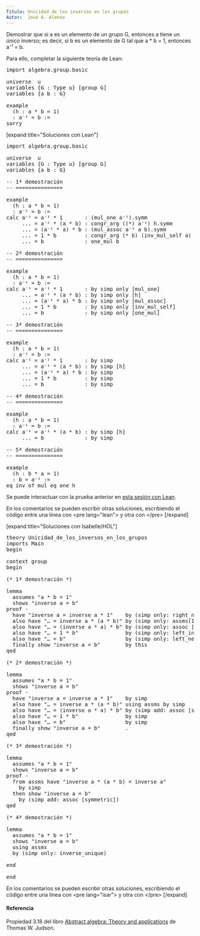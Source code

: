 ```yaml
---
Título: Unicidad de los inversos en los grupos
Autor:  José A. Alonso
---
```


Demostrar que si a es un elemento de un grupo G, entonces a tiene un único inverso; es decir, si b es un elemento de G tal que a * b = 1, entonces a⁻¹ = b.

Para ello, completar la siguiente teoría de Lean:

<pre lang="lean">
import algebra.group.basic

universe  u
variables {G : Type u} [group G]
variables {a b : G}

example
  (h : a * b = 1)
  : a⁻¹ = b :=
sorry
</pre>

[expand title="Soluciones con Lean"]

<pre lang="lean">
import algebra.group.basic

universe  u
variables {G : Type u} [group G]
variables {a b : G}

-- 1ª demostración
-- ===============

example
  (h : a * b = 1)
  : a⁻¹ = b :=
calc a⁻¹ = a⁻¹ * 1       : (mul_one a⁻¹).symm
     ... = a⁻¹ * (a * b) : congr_arg ((*) a⁻¹) h.symm
     ... = (a⁻¹ * a) * b : (mul_assoc a⁻¹ a b).symm
     ... = 1 * b         : congr_arg (* b) (inv_mul_self a)
     ... = b             : one_mul b

-- 2ª demostración
-- ===============

example
  (h : a * b = 1)
  : a⁻¹ = b :=
calc a⁻¹ = a⁻¹ * 1       : by simp only [mul_one]
     ... = a⁻¹ * (a * b) : by simp only [h]
     ... = (a⁻¹ * a) * b : by simp only [mul_assoc]
     ... = 1 * b         : by simp only [inv_mul_self]
     ... = b             : by simp only [one_mul]

-- 3ª demostración
-- ===============

example
  (h : a * b = 1)
  : a⁻¹ = b :=
calc a⁻¹ = a⁻¹ * 1       : by simp
     ... = a⁻¹ * (a * b) : by simp [h]
     ... = (a⁻¹ * a) * b : by simp
     ... = 1 * b         : by simp
     ... = b             : by simp

-- 4ª demostración
-- ===============

example
  (h : a * b = 1)
  : a⁻¹ = b :=
calc a⁻¹ = a⁻¹ * (a * b) : by simp [h]
     ... = b             : by simp

-- 5ª demostración
-- ===============

example
  (h : b * a = 1)
  : b = a⁻¹ :=
eq_inv_of_mul_eq_one h
</pre>

Se puede interactuar con la prueba anterior en <a href="https://www.cs.us.es/~jalonso/lean-web-editor/#url=https://raw.githubusercontent.com/jaalonso/Calculemus/main/src/Unicidad_de_los_inversos_en_los_grupos.lean" rel="noopener noreferrer" target="_blank">esta sesión con Lean</a>.

En los comentarios se pueden escribir otras soluciones, escribiendo el código entre una línea con &#60;pre lang=&quot;lean&quot;&#62; y otra con &#60;/pre&#62;
[/expand]

[expand title="Soluciones con Isabelle/HOL"]

<pre lang="isar">
theory Unicidad_de_los_inversos_en_los_grupos
imports Main
begin

context group
begin

(* 1ª demostración *)

lemma
  assumes "a * b = 1"
  shows "inverse a = b"
proof -
  have "inverse a = inverse a * 1"    by (simp only: right_neutral)
  also have "… = inverse a * (a * b)" by (simp only: assms(1))
  also have "… = (inverse a * a) * b" by (simp only: assoc [symmetric])
  also have "… = 1 * b"               by (simp only: left_inverse)
  also have "… = b"                   by (simp only: left_neutral)
  finally show "inverse a = b"        by this
qed

(* 2ª demostración *)

lemma
  assumes "a * b = 1"
  shows "inverse a = b"
proof -
  have "inverse a = inverse a * 1"    by simp
  also have "… = inverse a * (a * b)" using assms by simp
  also have "… = (inverse a * a) * b" by (simp add: assoc [symmetric])
  also have "… = 1 * b"               by simp
  also have "… = b"                   by simp
  finally show "inverse a = b"        .
qed

(* 3ª demostración *)

lemma
  assumes "a * b = 1"
  shows "inverse a = b"
proof -
  from assms have "inverse a * (a * b) = inverse a"
    by simp
  then show "inverse a = b"
    by (simp add: assoc [symmetric])
qed

(* 4ª demostración *)

lemma
  assumes "a * b = 1"
  shows "inverse a = b"
  using assms
  by (simp only: inverse_unique)

end

end
</pre>

En los comentarios se pueden escribir otras soluciones, escribiendo el código entre una línea con &#60;pre lang=&quot;isar&quot;&#62; y otra con &#60;/pre&#62;
[/expand]

<h4>Referencia</h4>

Propiedad 3.18 del libro [Abstract algebra: Theory and applications](http://abstract.ups.edu/download/aata-20200730.pdf#page=49) de Thomas W. Judson.
